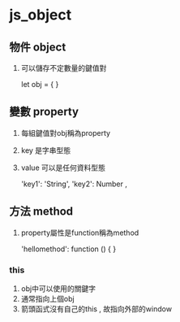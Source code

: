 # js_object

    
## 物件 object

1. 可以儲存不定數量的鍵值對

    let obj = {
    }


## 變數 property

1. 每組鍵值對obj稱為property
2. key   是字串型態
3. value 可以是任何資料型態

    'key1': 'String',
    'key2':  Number ,


## 方法 method

1. property屬性是function稱為method

    'hellomethod': function () {
    }


### this

1. obj中可以使用的關鍵字
1. 通常指向上個obj
2. 箭頭函式沒有自己的this , 故指向外部的window
           